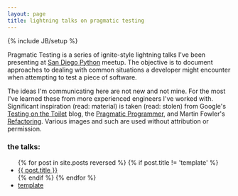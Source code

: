 ```yaml
---
layout: page
title: lightning talks on pragmatic testing
---
```

{% include JB/setup %}

Pragmatic Testing is a series of ignite-style lightning talks I've been presenting
at [San Diego Python](http://www.meetup.com/pythonsd) meetup. The objective is to
document approaches to dealing with common situations a developer might encounter
when attempting to test a piece of software.

The ideas I'm communicating here are not new and not mine. For the most I've learned
these from more experienced engineers I've worked with. Significant inspiration (read:
material) is taken (read: stolen) from Google's
[Testing on the Toilet](http://googletesting.blogspot.com/search/label/TotT)
blog, the [Pragmatic Programmer](https://pragprog.com/book/tpp/the-pragmatic-programmer),
and Martin Fowler's [Refactoring](http://refactoring.com/). Various images and such are
used without attribution or permission.

### the talks:

<ul class="posts">
  {% for post in site.posts reversed %}
    {% if post.title != 'template' %}
      <li><a href="{{ post.url }}">{{ post.title }}</a></li>
    {% endif %}
  {% endfor %}
  <li><a href="/template">template</a></li>
</ul>

